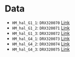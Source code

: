 # Data

 - `HM_hal_G1_1`: `DRX320070` [Link](https://www.ncbi.nlm.nih.gov/sra/?term=DRX320070)
 - `HM_hal_G1_2`: `DRX320071` [Link](https://www.ncbi.nlm.nih.gov/sra/?term=DRX320071)
 - `HM_hal_G1_3`: `DRX320072` [Link](https://www.ncbi.nlm.nih.gov/sra/?term=DRX320072)
 - `HM_hal_G4_1`: `DRX320073` [Link](https://www.ncbi.nlm.nih.gov/sra/?term=DRX320073)
 - `HM_hal_G4_2`: `DRX320074` [Link](https://www.ncbi.nlm.nih.gov/sra/?term=DRX320074)
 - `HM_hal_G4_3`: `DRX320075` [Link](https://www.ncbi.nlm.nih.gov/sra/?term=DRX320075)
